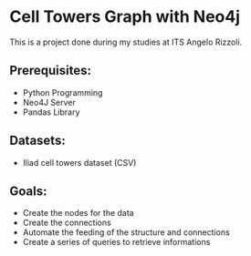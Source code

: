 # Cell Towers Graph with Neo4j
This is a project done during my studies at ITS Angelo Rizzoli.

## Prerequisites:
- Python Programming
- Neo4J Server
- Pandas Library

## Datasets:
- Iliad cell towers dataset (CSV)

## Goals:
- Create the nodes for the data
- Create the connections
- Automate the feeding of the structure and connections
- Create a series of queries to retrieve informations
